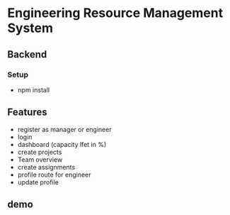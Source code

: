 # Engineering Resource Management System
## Backend
### Setup
 - npm install

## Features
 - register as manager or engineer
 - login
 - dashboard (capacity lfet in %)
 - create projects
 - Team overview
 - create assignments
 - profile route for engineer
 - update profile

## demo
